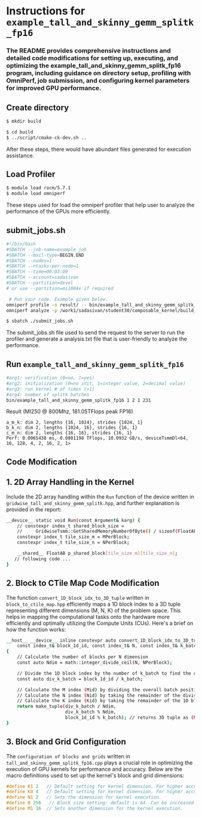 # Instructions for ```example_tall_and_skinny_gemm_splitk_fp16```
### The README provides comprehensive instructions and detailed code modifications for setting up, executing, and optimizing the example_tall_and_skinny_gemm_splitk_fp16 program, including guidance on directory setup, profiling with OmniPerf, job submission, and configuring kernel parameters for improved GPU performance.

## Create directory
```bash
$ mkdir build
```
```bash
$ cd build
$ ../script/cmake-ck-dev.sh ..
```
After these steps, there would have abundant files generated for execution assistance.

## Load Profiler
```bash
$ module load rocm/5.7.1
$ module load omniperf
```
These steps used for load the omniperf profiler that help user to analyze the performance of the GPUs more efficiently.

## submit_jobs.sh
```bash
#!/bin/bash
#SBATCH --job-name=example_job
#SBATCH --mail-type=BEGIN,END
#SBATCH --nodes=1
#SBATCH --ntasks-per-node=1
#SBATCH --time=00:03:00
#SBATCH --account=sadasivan
#SBATCH --partition=devel
# or use --partition=mi1004x if required

 # Run your code. Example given below.
omniperf profile -n result/ -- bin/example_tall_and_skinny_gemm_splitk_fp16 1 2 1 231
omniperf analyze -p /work1/sadasivan/student30/composable_kernel/build_new/workloads/result/mi100 &>analysis.txt
```
```bash
$ sbatch ./submit_jobs.sh
```
The submit_jobs.sh file used to send the request to the server to run the profiler and generate a analysis.txt file that is user-friendly to analyze the performance.

## Run ```example_tall_and_skinny_gemm_splitk_fp16```
```bash
#arg1: verification (0=no, 1=yes)
#arg2: initialization (0=no init, 1=integer value, 2=decimal value)
#arg3: run kernel # of times (>1)
#arg4: number of splitk batches
bin/example_tall_and_skinny_gemm_splitk_fp16 1 2 1 231

```

Result (MI250 @ 800Mhz, 181.05TFlops peak FP16)
```
a_m_k: dim 2, lengths {16, 1024}, strides {1024, 1}
b_k_n: dim 2, lengths {1024, 16}, strides {16, 1}
c_m_n: dim 2, lengths {16, 16}, strides {16, 1}
Perf: 0.0065438 ms, 0.0801198 TFlops, 10.0932 GB/s, deviceTsmmDl<64, 16, 128, 4, 2, 16, 2, 1>
```
## Code Modification
## 1. 2D Array Handling in the Kernel
Include the 2D array handling within the `Run` function of the device written in `gridwise_tall_and_skinny_gemm_splitk.hpp`, 
and further explanation is provided in the report: 
```bash
__device__ static void Run(const Argument& karg) {
    // constexpr index_t shared_block_size =
    //     GridwiseTsmm::GetSharedMemoryNumberOfByte() / sizeof(FloatAB);
    constexpr index_t tile_size_m = MPerBlock;
    constexpr index_t tile_size_n = NPerBlock;

    __shared__ FloatAB p_shared_block[tile_size_m][tile_size_n];
   // following code ...
}
```
## 2. Block to CTile Map Code Modification

The function `convert_1D_block_idx_to_3D_tuple` written in `block_to_ctile_map.hpp` efficiently maps a 1D block index to a 3D tuple representing different dimensions (M, N, K) of the problem space. This helps in mapping the computational tasks onto the hardware more efficiently and optimally utilizing the Compute Units (CUs). Here's a brief on how the function works:

```bash
__host__ __device__ inline constexpr auto convert_1D_block_idx_to_3D_tuple(
    const index_t& block_1d_id, const index_t& N, const index_t& k_batch) const
{
    // Calculate the number of blocks per N dimension
    const auto Ndim = math::integer_divide_ceil(N, NPerBlock);

    // Divide the 1D block index by the number of k_batch to find the overall batch position
    const auto div_k_batch = block_1d_id / k_batch;

    // Calculate the M index (Mid) by dividing the overall batch position by Ndim
    // Calculate the N index (Nid) by taking the remainder of the division of the batch position by Ndim
    // Calculate the K index (Kid) by taking the remainder of the 1D block index with k_batch
    return make_tuple(div_k_batch / Ndim,
                      div_k_batch % Ndim,
                      block_1d_id % k_batch); // returns 3D tuple as (Mid,Nid,Kid)
}
```
## 3. Block and Grid Configuration

The `configuration of blocks and grids` written in `tall_and_skinny_gemm_splitk_fp16.cpp` plays a crucial role in optimizing the execution of GPU kernels for performance and accuracy. Below are the macro definitions used to set up the kernel's block and grid dimensions:

```cpp
#define K1 2   // Default setting for kernel dimension. For higher accuracy, set to 4.
#define K0 4   // Default setting for kernel dimension. For higher accuracy, set to 8.
#define N1 2   // Sets the dimension for kernel execution.
#define B 256   // Block size setting: default is 64. Can be increased to 256 for different performance characteristics.
#define M1 16  // Sets another dimension for the kernel execution.
